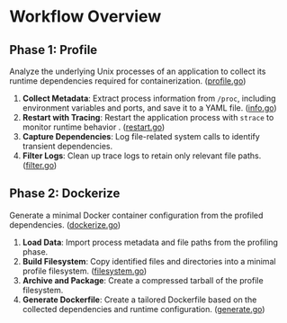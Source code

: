 # Workflow Overview

## Phase 1: Profile

Analyze the underlying Unix processes of an application to collect its runtime dependencies required for containerization. ([profile.go](../cmd/commands/profile.go))

1. **Collect Metadata**: Extract process information from `/proc`, including environment variables and ports, and save it to a YAML file. ([info.go](../internal/profiler/info.go))
2. **Restart with Tracing**: Restart the application process with `strace` to monitor runtime behavior . ([restart.go](../internal/profiler/restart.go))
3. **Capture Dependencies**: Log file-related system calls to identify transient dependencies.
4. **Filter Logs**: Clean up trace logs to retain only relevant file paths. ([filter.go](../internal/profiler/filter.go))

## Phase 2: Dockerize

Generate a minimal Docker container configuration from the profiled dependencies. ([dockerize.go](../cmd/commands/dockerize.go))

1. **Load Data**: Import process metadata and file paths from the profiling phase.
2. **Build Filesystem**: Copy identified files and directories into a minimal profile filesystem. ([filesystem.go](../internal/dockerizer/filesystem.go))
3. **Archive and Package**: Create a compressed tarball of the profile filesystem.
4. **Generate Dockerfile**: Create a tailored Dockerfile based on the collected dependencies and runtime configuration. ([generate.go](../internal/dockerizer/generate.go))
